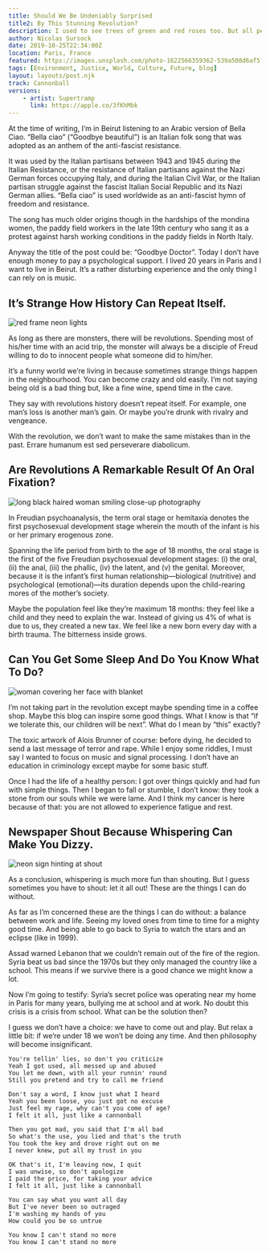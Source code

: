 ```yaml
---
title: Should We Be Undeniably Surprised 
title2: By This Stunning Revolution?
description: I used to see trees of green and red roses too. But all people in Lebanon can see is how they've been messed up and abused for 50 years.
author: Nicolas Sursock
date: 2019-10-25T22:34:00Z
location: Paris, France
featured: https://images.unsplash.com/photo-1622566359362-539a508d6af5?ixlib=rb-4.0.3&ixid=MnwxMjA3fDB8MHxwaG90by1wYWdlfHx8fGVufDB8fHx8&auto=format&fit=crop
tags: [Environment, Justice, World, Culture, Future, blog]
layout: layouts/post.njk
track: Cannonball
versions:
    - artist: Supertramp
      link: https://apple.co/3fKhMbk
---
```


At the time of writing, I’m in Beirut listening to an Arabic version of Bella Ciao. “Bella ciao” (“Goodbye beautiful”) is an Italian folk song that was adopted as an anthem of the anti-fascist resistance.

It was used by the Italian partisans between 1943 and 1945 during the Italian Resistance, or the resistance of Italian partisans against the Nazi German forces occupying Italy, and during the Italian Civil War, or the Italian partisan struggle against the fascist Italian Social Republic and its Nazi German allies. “Bella ciao” is used worldwide as an anti-fascist hymn of freedom and resistance.

The song has much older origins though in the hardships of the mondina women, the paddy field workers in the late 19th century who sang it as a protest against harsh working conditions in the paddy fields in North Italy.

Anyway the title of the post could be: “Goodbye Doctor”. Today I don’t have enough money to pay a psychological support. I lived 20 years in Paris and I want to live in Beirut. It’s a rather disturbing experience and the only thing I can rely on is music.

## It’s Strange How History Can Repeat Itself.

<aside class="md:-mr-56 md:float-right w-full md:w-2/3 md:px-8">
  <img x-intersect.once.ratio-0="$el.src = $el.dataset.src" class="rounded-lg" alt="red frame neon lights" data-src="https://images.unsplash.com/photo-1533009818448-9da32131ba79?ixlib=rb-4.0.3&ixid=MnwxMjA3fDB8MHxwaG90by1wYWdlfHx8fGVufDB8fHx8&auto=format&fit=crop&q=80&w=800&h=600">
</aside>

As long as there are monsters, there will be revolutions. Spending most of his/her time with an acid trip, the monster will always be a disciple of Freud willing to do to innocent people what someone did to him/her.

It’s a funny world we’re living in because sometimes strange things happen in the neighbourhood. You can become crazy and old easily. I’m not saying being old is a bad thing but, like a fine wine, spend time in the cave.

They say with revolutions history doesn’t repeat itself. For example, one man’s loss is another man’s gain. Or maybe you’re drunk with rivalry and vengeance.

With the revolution, we don’t want to make the same mistakes than in the past. Errare humanum est sed perseverare diabolicum.

## Are Revolutions A Remarkable Result Of An Oral Fixation?

<aside class="md:-ml-56 md:float-left w-full md:w-2/3 md:px-8">
  <img x-intersect.once.ratio-0="$el.src = $el.dataset.src" class="rounded-lg" alt="long black haired woman smiling close-up photography" data-src="https://images.unsplash.com/photo-1489278353717-f64c6ee8a4d2?ixlib=rb-4.0.3&ixid=MnwxMjA3fDB8MHxwaG90by1wYWdlfHx8fGVufDB8fHx8&auto=format&fit=crop&q=80&w=800&h=600">
</aside>

In Freudian psychoanalysis, the term oral stage or hemitaxia denotes the first psychosexual development stage wherein the mouth of the infant is his or her primary erogenous zone.

Spanning the life period from birth to the age of 18 months, the oral stage is the first of the five Freudian psychosexual development stages: (i) the oral, (ii) the anal, (iii) the phallic, (iv) the latent, and (v) the genital. Moreover, because it is the infant’s first human relationship—biological (nutritive) and psychological (emotional)—its duration depends upon the child-rearing mores of the mother’s society.

Maybe the population feel like they’re maximum 18 months: they feel like a child and they need to explain the war. Instead of giving us 4% of what is due to us, they created a new tax. We feel like a new born every day with a birth trauma. The bitterness inside grows.

## Can You Get Some Sleep And Do You Know What To Do?

<aside class="md:-mr-56 md:float-right w-full md:w-2/3 md:px-8">
  <img x-intersect.once.ratio-0="$el.src = $el.dataset.src" class="rounded-lg" alt="woman covering her face with blanket" data-src="https://images.unsplash.com/photo-1512548438457-4c9584d3766b?ixlib=rb-4.0.3&ixid=MnwxMjA3fDB8MHxwaG90by1wYWdlfHx8fGVufDB8fHx8&auto=format&fit=crop&q=80&w=800&h=600">
</aside>

I’m not taking part in the revolution except maybe spending time in a coffee shop. Maybe this blog can inspire some good things. What I know is that “if we tolerate this, our children will be next”. What do I mean by “this” exactly?

The toxic artwork of Alois Brunner of course: before dying, he decided to send a last message of terror and rape. While I enjoy some riddles, I must say I wanted to focus on music and signal processing. I don’t have an education in criminology except maybe for some basic stuff.

Once I had the life of a healthy person: I got over things quickly and had fun with simple things. Then I began to fall or stumble, I don’t know: they took a stone from our souls while we were lame. And I think my cancer is here because of that: you are not allowed to experience fatigue and rest.

## Newspaper Shout Because Whispering Can Make You Dizzy.

<aside class="md:-ml-56 md:float-left w-full md:w-2/3 md:px-8">
  <img x-intersect.once.ratio-0="$el.src = $el.dataset.src" class="rounded-lg" alt="neon sign hinting at shout" data-src="https://images.unsplash.com/photo-1611164322025-2f5a1b4cf53d?ixlib=rb-4.0.3&ixid=MnwxMjA3fDB8MHxwaG90by1wYWdlfHx8fGVufDB8fHx8&auto=format&fit=crop&q=80&w=800&h=600">
</aside>

As a conclusion, whispering is much more fun than shouting. But I guess sometimes you have to shout: let it all out! These are the things I can do without.

As far as I’m concerned these are the things I can do without: a balance between work and life. Seeing my loved ones from time to time for a mighty good time. And being able to go back to Syria to watch the stars and an eclipse (like in 1999).

Assad warned Lebanon that we couldn’t remain out of the fire of the region. Syria beat us bad since the 1970s but they only managed the country like a school. This means if we survive there is a good chance we might know a lot.

Now I’m going to testify: Syria’s secret police was operating near my home in Paris for many years, bullying me at school and at work. No doubt this crisis is a crisis from school. What can be the solution then?

I guess we don’t have a choice: we have to come out and play. But relax a little bit: if we’re under 18 we won’t be doing any time. And then philosophy will become insignificant.

```
You're tellin' lies, so don't you criticize
Yeah I got used, all messed up and abused
You let me down, with all your runnin' round
Still you pretend and try to call me friend

Don't say a word, I know just what I heard
Yeah you been loose, you just got no excuse
Just feel my rage, why can't you come of age?
I felt it all, just like a cannonball

Then you got mad, you said that I'm all bad
So what's the use, you lied and that's the truth
You took the key and drove right out on me
I never knew, put all my trust in you

OK that's it, I'm leaving now, I quit
I was unwise, so don't apologize
I paid the price, for taking your advice
I felt it all, just like a cannonball

You can say what you want all day
But I've never been so outraged
I'm washing my hands of you
How could you be so untrue

You know I can't stand no more
You know I can't stand no more
```
